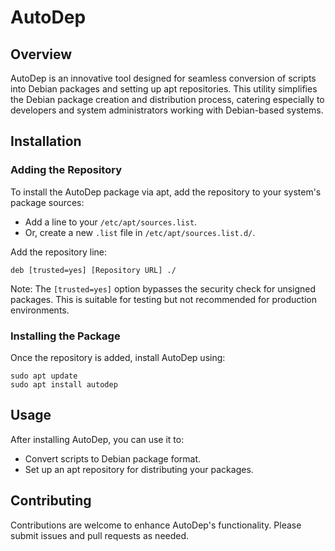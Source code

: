 # AutoDep

## Overview

AutoDep is an innovative tool designed for seamless conversion of scripts into Debian packages and setting up apt repositories. This utility simplifies the Debian package creation and distribution process, catering especially to developers and system administrators working with Debian-based systems.

## Installation

### Adding the Repository

To install the AutoDep package via apt, add the repository to your system's package sources:

  * Add a line to your `/etc/apt/sources.list`.
  * Or, create a new `.list` file in `/etc/apt/sources.list.d/`.

Add the repository line:

    deb [trusted=yes] [Repository URL] ./

Note: The `[trusted=yes]` option bypasses the security check for unsigned packages. This is suitable for testing but not recommended for production environments.

### Installing the Package

Once the repository is added, install AutoDep using:

    sudo apt update
    sudo apt install autodep

## Usage

After installing AutoDep, you can use it to:

  * Convert scripts to Debian package format.
  * Set up an apt repository for distributing your packages.

## Contributing

Contributions are welcome to enhance AutoDep's functionality. Please submit issues and pull requests as needed.

